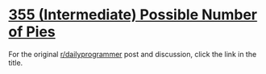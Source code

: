 # [355 (Intermediate) Possible Number of Pies](https://www.reddit.com/r/dailyprogrammer/comments/87rz8c/20180328_challenge_355_intermediate_possible/)

For the original [r/dailyprogrammer](https://www.reddit.com/r/dailyprogrammer/) post and discussion, click the link in the title.

